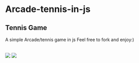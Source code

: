 # Arcade-tennis-in-js
<h2>Tennis Game</h2>
A simple Arcade/tennis game in js
Feel free to fork and enjoy:)<br><br><br>
<img src="https://image.ibb.co/iNYebR/gamet1.png">
<img src="https://image.ibb.co/gsc5GR/gamet2.png">
